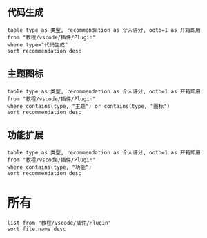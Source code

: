 
## 代码生成
```dataview
table type as 类型, recommendation as 个人评分, ootb=1 as 开箱即用
from "教程/vscode/插件/Plugin"
where type="代码生成"
sort recommendation desc
```

## 主题图标
```dataview
table type as 类型, recommendation as 个人评分, ootb=1 as 开箱即用
from "教程/vscode/插件/Plugin"
where contains(type, "主题") or contains(type, "图标")
sort recommendation desc
```

## 功能扩展
```dataview
table type as 类型, recommendation as 个人评分, ootb=1 as 开箱即用
from "教程/vscode/插件/Plugin"
where contains(type, "功能")
sort recommendation desc
```


# 所有
```dataview
list from "教程/vscode/插件/Plugin"
sort file.name desc
```

